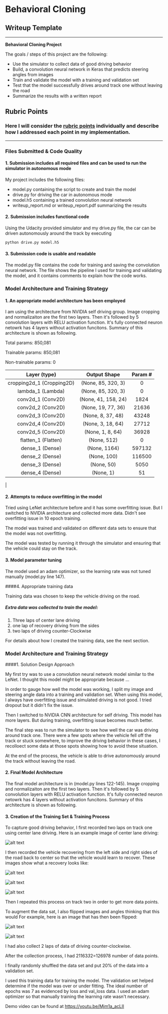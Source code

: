 # **Behavioral Cloning** 

## Writeup Template
---

**Behavioral Cloning Project**

The goals / steps of this project are the following:
* Use the simulator to collect data of good driving behavior
* Build, a convolution neural network in Keras that predicts steering angles from images
* Train and validate the model with a training and validation set
* Test that the model successfully drives around track one without leaving the road
* Summarize the results with a written report


[//]: # (Image References)

[image1]: ./examples/placeholder.png "Model Visualization"
[image2]: ./examples/centerlane.jpg "Grayscaling"
[image3]: ./examples/recover1.jpg "Recovery Image"
[image4]: ./examples/recover2.jpg "Recovery Image"
[image5]: ./examples/recover3.jpg "Recovery Image"
[image6]: ./examples/normal.jpg "Normal Image"
[image7]: ./examples/normal_flipped.jpg "Flipped Image"

## Rubric Points
### Here I will consider the [rubric points](https://review.udacity.com/#!/rubrics/432/view) individually and describe how I addressed each point in my implementation.  

---
### Files Submitted & Code Quality

#### 1. Submission includes all required files and can be used to run the simulator in autonomous mode

My project includes the following files:
* model.py containing the script to create and train the model
* drive.py for driving the car in autonomous mode
* model.h5 containing a trained convolution neural network 
* writeup_report.md or writeup_report.pdf summarizing the results

#### 2. Submission includes functional code
Using the Udacity provided simulator and my drive.py file, the car can be driven autonomously around the track by executing 
```sh
python drive.py model.h5
```

#### 3. Submission code is usable and readable

The model.py file contains the code for training and saving the convolution neural network. The file shows the pipeline I used for training and validating the model, and it contains comments to explain how the code works.

### Model Architecture and Training Strategy

#### 1. An appropriate model architecture has been employed

I am using the architecture from NVIDIA self driving group. Image cropping and normalizaiton are the first two layers. Then it's followed by 5 convolution layers with RELU activation function. It's fully connected neuron netowrk has 4 layers without activation funcitons. Summary of this architecture is shown as following.

Total params: 850,081

Trainable params: 850,081

Non-trainable params: 0

|Layer (type)                | Output Shape                  |  Param #|
|:--------------------------:|:-----------------------------:|:----------------:| 
| cropping2d_1 (Cropping2D)   | (None, 85, 320, 3)       | 0    
| lambda_1 (Lambda)           | (None, 85, 320, 3)       | 0         
| conv2d_1 (Conv2D)           | (None, 41, 158, 24)      | 1824      
| conv2d_2 (Conv2D)           | (None, 19, 77, 36)       | 21636     
| conv2d_3 (Conv2D)           | (None, 8, 37, 48)        | 43248     
| conv2d_4 (Conv2D)           | (None, 3, 18, 64)        | 27712     
| conv2d_5 (Conv2D)           | (None, 1, 8, 64)         | 36928     
| flatten_1 (Flatten)         | (None, 512)              | 0         
| dense_1 (Dense)             | (None, 1164)             | 597132    
| dense_2 (Dense)             | (None, 100)              | 116500    
| dense_3 (Dense)             | (None, 50)               | 5050      
| dense_4 (Dense)             | (None, 1)                | 51        
|




#### 2. Attempts to reduce overfitting in the model

Tried using LeNet architecture before and it has some overfitting issue. But I switched to NVIDIA architecture and collected more data. Didn't see overfitting issue in 10 epoch training. 

The model was trained and validated on different data sets to ensure that the model was not overfitting.



 The model was tested by running it through the simulator and ensuring that the vehicle could stay on the track.

#### 3. Model parameter tuning

The model used an adam optimizer, so the learning rate was not tuned manually (model.py line 147).

####4. Appropriate training data

Training data was chosen to keep the vehicle driving on the road. 
##### Extra data was collected to train the model:
1) Three laps of center lane driving 
2) one lap of recovery driving from the sides
3) two laps of driving counter-Clockwise


For details about how I created the training data, see the next section. 

### Model Architecture and Training Strategy

####1. Solution Design Approach

My first try was to use a convolution neural network model similar to the LeNet. I thought this model might be appropriate because ...

In order to gauge how well the model was working, I split my image and steering angle data into a training and validation set. When using this model, I always have overfitting issue and simulated driving is not good. I tried dropout but it didn't fix the issue.

Then I switched to NVIDIA CNN architecture for self driving. This model has more layers. But during training, overfitting issue becomes much better.

The final step was to run the simulator to see how well the car was driving around track one. There were a few spots where the vehicle fell off the track or stuck somewhere, to improve the driving behavior in these cases, I recolloect some data at those spots showing how to avoid these situation.

At the end of the process, the vehicle is able to drive autonomously around the track without leaving the road.

#### 2. Final Model Architecture

The final model architecture is in (model.py lines 122-145). Image cropping and normalizaiton are the first two layers. Then it's followed by 5 convolution layers with RELU activation function. It's fully connected neuron netowrk has 4 layers without activation funcitons. Summary of this architecture is shown as following.


#### 3. Creation of the Training Set & Training Process

To capture good driving behavior, I first recorded two laps on track one using center lane driving. Here is an example image of center lane driving:

![alt text][image2]

I then recorded the vehicle recovering from the left side and right sides of the road back to center so that the vehicle would learn to recover. These images show what a recovery looks like:

![alt text][image3]

![alt text][image4]

![alt text][image5]

Then I repeated this process on track two in order to get more data points.

To augment the data sat, I also flipped images and angles thinking that this would  For example, here is an image that has then been flipped:

![alt text][image6]

![alt text][image7]

I had also collect 2 laps of data of driving counter-clockwise.

After the collection process, I had 21163*3*2=126978 number of data points. 


I finally randomly shuffled the data set and put 20% of the data into a validation set. 

I used this training data for training the model. The validation set helped determine if the model was over or under fitting. The ideal number of epochs was 7 as evidenced by loss and val_loss data.  I used an adam optimizer so that manually training the learning rate wasn't necessary.

Demo video can be found at https://youtu.be/Mjm1a_acLII
